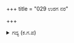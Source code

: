 +++
title = "029 ಉರಗ ನರ"

+++

<details><summary>ಗದ್ಯ (ಕ.ಗ.ಪ) </summary>

29. "ಪ್ರಾಣಿ, ಮನುಷ್ಯ, ದೇವತೆಗಳು ಯಾರಿಗೇ ಆಗಲಿ ಸಾವನ್ನು ತಪ್ಪಿಸಲು  ಸಾಧ್ಯವಿಲ್ಲ. ದೈವದ ನಿಶ್ಚಯವು ಮೊದಲು ಮೃತ್ಯುವನ್ನು ನಿರ್ಮಾಣ ಮಾಡಿತು. ರಾಜನಾಗಲಿ, ಶ್ರೀಮಂತನಾಗಲಿ, ಹಿರಿಯನಾಗಲಿ, ಬಡವನಾಗಲಿ, ಹುಟ್ಟಿದ ನಂತರ ಮರಣವು ತಪ್ಪದು. ಮಗನೇ ಕೇಳು" ಎಂದು ವ್ಯಾಸನು ಹೇಳಿದ.
</details>
